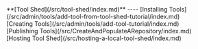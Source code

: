 <div class='linkbox'>
**[Tool Shed](/src/tool-shed/index.md)**
----
[Installing Tools](/src/admin/tools/add-tool-from-tool-shed-tutorial/index.md)<br />
[Creating Tools](/src/admin/tools/add-tool-tutorial/index.md)<br />
[Publishing Tools](/src/CreateAndPopulateARepository/index.md)<br />
[Hosting Tool Shed](/src/hosting-a-local-tool-shed/index.md)<br />
</div>
